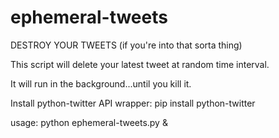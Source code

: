 # ephemeral-tweets
DESTROY YOUR TWEETS (if you're into that sorta thing)

This script will delete your latest tweet at random time interval.

It will run in the background...until you kill it.

Install python-twitter API wrapper:
pip install python-twitter

usage: python ephemeral-tweets.py &


